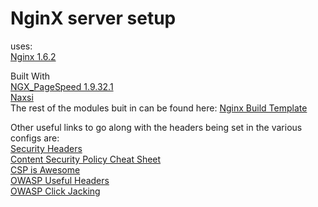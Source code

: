 # NginX server setup

uses:  
[Nginx 1.6.2](http://nginx.org/)  

Built With  
[NGX_PageSpeed 1.9.32.1](https://developers.google.com/speed/pagespeed/module/build_ngx_pagespeed_from_source)  
[Naxsi](https://github.com/nbs-system/naxsi)  
The rest of the modules buit in can be found here: [Nginx Build Template](https://github.com/cdowdy/corydowdy.com-site/blob/33f37850e2f7991d572a12c61ffa0c86742e20b6/server-configs/nginx-version-modules-TEMPLATE.md)  


Other useful links to go along with the headers being set in the various configs are:  
[Security Headers](https://securityheaders.com)  
[Content Security Policy Cheat Sheet](https://www.owasp.org/index.php/Content_Security_Policy_Cheat_Sheet)  
[CSP is Awesome](http://cspisawesome.com/)  
[OWASP Useful Headers](https://www.owasp.org/index.php/List_of_useful_HTTP_headers)  
[OWASP Click Jacking](https://www.owasp.org/index.php/Clickjacking_Defense_Cheat_Sheet)  

 
